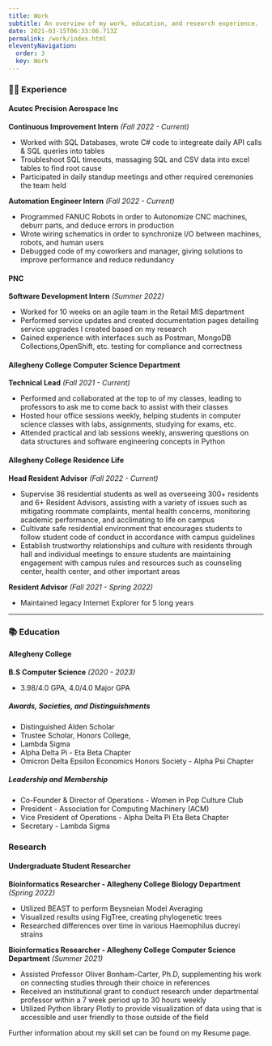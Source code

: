 ```yaml
---
title: Work
subtitle: An overview of my work, education, and research experience.
date: 2021-03-15T06:33:06.713Z
permalink: /work/index.html
eleventyNavigation:
  order: 3
  key: Work
---
```

### 👩‍💻 Experience

#### Acutec Precision Aerospace Inc

**Continuous Improvement Intern** *(Fall 2022 - Current)*

* Worked with SQL Databases, wrote C# code to integreate daily API calls & SQL queries into tables
* Troubleshoot SQL timeouts, massaging SQL and CSV data into excel tables to find root cause
* Participated in daily standup meetings and other required ceremonies the team held

**Automation Engineer Intern** *(Fall 2022 - Current)*

* Programmed FANUC Robots in order to Autonomize CNC machines, deburr parts, and deduce errors in production
* Wrote wiring schematics in order to synchronize I/O between machines, robots, and human users
* Debugged code of my coworkers and manager, giving solutions to improve performance and reduce redundancy

#### PNC

**Software Development Intern** *(Summer 2022)*

* Worked for 10 weeks on an agile team in the Retail MIS department
* Performed service updates and created documentation pages detailing service upgrades I created based on my research
* Gained experience with interfaces such as Postman, MongoDB Collections,OpenShift, etc. testing for compliance and correctness

#### Allegheny College Computer Science Department

**Technical Lead** *(Fall 2021 - Current)*

* Performed and collaborated at the  top to of my classes, leading to professors to ask me to come back to assist with their classes
* Hosted hour office sessions weekly, helping students in computer science classes with labs, assignments, studying for exams, etc.
* Attended practical and lab sessions weekly, answering questions on data structures and software engineering concepts in Python

#### Allegheny College Residence Life

**Head Resident Advisor** *(Fall 2022 - Current)*

* Supervise 36 residential students as well as overseeing 300+ residents and 6+ Resident Advisors, assisting with a variety of issues such as mitigating roommate complaints, mental health concerns, monitoring academic performance, and acclimating to life on campus
* Cultivate safe residential environment that encourages students to follow student code of conduct in accordance with campus guidelines
* Establish trustworthy relationships and culture with residents through hall and individual meetings to ensure students are maintaining engagement with campus rules and resources such as counseling center, health center, and other important areas

**Resident Advisor** *(Fall 2021 - Spring 2022)*

* Maintained legacy Internet Explorer for 5 long years

- - -

### 📚 Education

#### Allegheny College

**B.S Computer Science** *(2020 - 2023)*

* 3.98/4.0 GPA, 4.0/4.0 Major GPA

##### Awards, Societies, and Distinguishments

* Distinguished Alden Scholar
* Trustee Scholar, Honors College,
* Lambda Sigma
* Alpha Delta Pi - Eta Beta Chapter
* Omicron Delta Epsilon Economics Honors Society - Alpha Psi Chapter

##### Leadership and Membership

* Co-Founder & Director of Operations - Women in Pop Culture Club
* President - Association for Computing Machinery (ACM)
* Vice President of Operations - Alpha Delta Pi Eta Beta Chapter
* Secretary - Lambda Sigma

### Research

#### Undergraduate Student Researcher

**Bioinformatics Researcher - Allegheny College Biology Department** *(Spring 2022)*

* Utilized BEAST to perform Beysneian Model Averaging
* Visualized results using FigTree, creating phylogenetic trees
* Researched differences over time in various Haemophilus ducreyi strains

**Bioinformatics Researcher - Allegheny College Computer Science Department** *(Summer 2021)*

* Assisted  Professor Oliver Bonham-Carter, Ph.D,  supplementing his work on connecting studies through their choice in references
* Received an institutional grant to conduct research under departmental professor within a 7 week period up to 30 hours weekly
* Utilized Python library Plotly to provide visualization of data using that is accessible and user friendly to those outside of the field

Further information about my skill set can be found on my Resume page.
